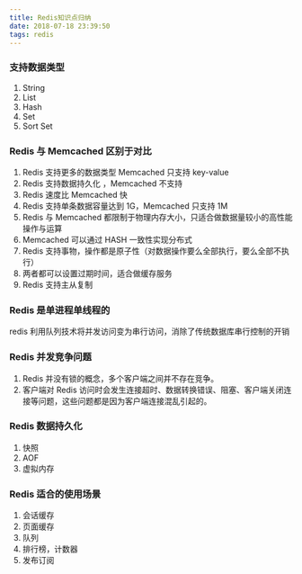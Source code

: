 ```yaml
---
title: Redis知识点归纳
date: 2018-07-18 23:39:50
tags: redis
---
```


### 支持数据类型

1. String
1. List
1. Hash
1. Set
1. Sort Set

### Redis 与 Memcached 区别于对比

1. Redis 支持更多的数据类型 Memcached 只支持 key-value
1. Redis 支持数据持久化 ，Memcached 不支持
1. Redis 速度比 Memcached 快
1. Redis 支持单条数据容量达到 1G，Memcached 只支持 1M
1. Redis 与 Memcached 都限制于物理内存大小，只适合做数据量较小的高性能操作与运算
1. Memcached 可以通过 HASH 一致性实现分布式
1. Redis 支持事物，操作都是原子性（对数据操作要么全部执行，要么全部不执行）
1. 两者都可以设置过期时间，适合做缓存服务
1. Redis 支持主从复制

### Redis 是单进程单线程的

redis 利用队列技术将并发访问变为串行访问，消除了传统数据库串行控制的开销

### Redis 并发竞争问题

1. Redis 并没有锁的概念，多个客户端之间并不存在竞争。
1. 客户端对 Redis 访问时会发生连接超时、数据转换错误、阻塞、客户端关闭连接等问题，这些问题都是因为客户端连接混乱引起的。

### Redis 数据持久化

1. 快照
1. AOF
1. 虚拟内存

### Redis 适合的使用场景

1. 会话缓存
1. 页面缓存
1. 队列
1. 排行榜，计数器
1. 发布订阅

